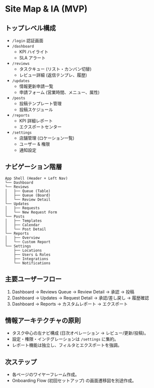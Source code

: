 # Site Map & IA (MVP)

## トップレベル構成
- `/login` 認証画面
- `/dashboard`
  - KPI ハイライト
  - SLA アラート
- `/reviews`
  - タスクキュー (リスト・カンバン切替)
  - レビュー詳細 (返信テンプレ、履歴)
- `/updates`
  - 情報更新申請一覧
  - 申請フォーム (営業時間、メニュー、属性)
- `/posts`
  - 投稿テンプレート管理
  - 投稿スケジュール
- `/reports`
  - KPI 詳細レポート
  - エクスポートセンター
- `/settings`
  - 店舗管理 (ロケーション一覧)
  - ユーザー & 権限
  - 通知設定

## ナビゲーション階層
```
App Shell (Header + Left Nav)
└── Dashboard
└── Reviews
│   ├── Queue (Table)
│   ├── Queue (Board)
│   └── Review Detail
└── Updates
│   ├── Requests
│   └── New Request Form
└── Posts
│   ├── Templates
│   ├── Calendar
│   └── Post Detail
└── Reports
│   ├── Overview
│   └── Custom Report
└── Settings
    ├── Locations
    ├── Users & Roles
    ├── Integrations
    └── Notifications
```

## 主要ユーザーフロー
1. Dashboard → Reviews Queue → Review Detail → 承認 → 投稿
2. Dashboard → Updates → Request Detail → 承認/差し戻し → 履歴確認
3. Dashboard → Reports → カスタムレポート → エクスポート

## 情報アーキテクチャの原則
- タスク中心の左ナビ構成 (日次オペレーション → レビュー/更新/投稿)。
- 設定・権限・インテグレーションは `/settings` に集約。
- レポート機能は独立し、フィルタとエクスポートを強調。

## 次ステップ
- 各ページのワイヤーフレーム作成。
- Onboarding Flow (初回セットアップ) の画面遷移図を別途作成。
